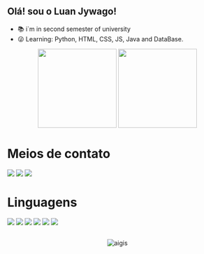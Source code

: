 ## Olá! sou o Luan Jywago!



- 📚 i`m in second semester of university
- 😜 Learning: Python, HTML, CSS, JS, Java and DataBase.


<div align="center">
  <img height="180cm" src="https://github-readme-stats.vercel.app/api?username=LuanJywago&show_icons=true&theme=chartreuse-dark"/>
  <img height="180cm" src="https://github-readme-stats.vercel.app/api/top-langs/?username=LuanJywago&layout=compact&langs_count=16&theme=chartreuse-dark"/>
</div>

##

<h1>Meios de contato</h1>
<a href="https://www.instagram.com/jywago._/" target="_blank"><img src="https://img.shields.io/badge/-Instagram-%23E4405F?style=for-the-badge&logo=instagram&logoColor=white" target="_blank"></a>
<a href="https://www.linkedin.com/in/luan-jywago-8269ba298/" target="_blank"><img src="https://img.shields.io/badge/LinkedIn-0077B5?style=for-the-badge&logo=linkedin&logoColor=white" target="_blank"><a/>
<a href="#" target="_blank"><img src="https://img.shields.io/badge/Discord-%237289DA.svg?&style=for-the-badge&logo=discord&logoColor=white" target="_blank"></a>

<h1>Linguagens</h1>
<a href="#" target="_blank"><img src="https://img.shields.io/badge/X-000000.svg?style=for-the-badge&logo=x&logoColor=white" target="_blank"></a>
<a href="#" target="_blank"><img src="https://img.shields.io/badge/HTML5-E34F26.svg?style=for-the-badge&logo=html5&logoColor=white" target="_blank"></a>
<a href="#" target="_blank"><img src="https://img.shields.io/badge/CSS3-1572B6.svg?style=for-the-badge&logo=css3&logoColor=white" target="_blank"></a>
<a href="#" target="_blank"><img src="https://img.shields.io/badge/JavaScript-F7DF1E.svg?style=for-the-badge&logo=javascript&logoColor=black" target="_blank"></a>
<a href="#" target="_blank"><img src="https://img.shields.io/badge/Java-007396.svg?style=for-the-badge&logo=java&logoColor=white" target="_blank"></a>
<a href="#" target="_blank"><img src="https://img.shields.io/badge/Python-3776AB.svg?style=for-the-badge&logo=python&logoColor=white" target="_blank"></a>




##

<div align="center">
  <img alaing=center alt="aigis" src="https://imgur.com/pwuZqq4.gif"/>
</div>
